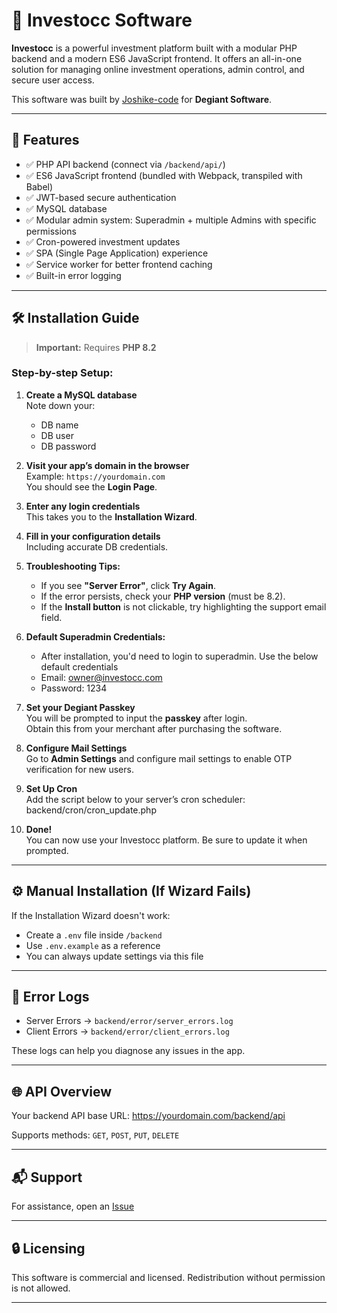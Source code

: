 # 💼 Investocc Software

**Investocc** is a powerful investment platform built with a modular PHP backend and a modern ES6 JavaScript frontend. It offers an all-in-one solution for managing online investment operations, admin control, and secure user access.

This software was built by [Joshike-code](https://github.com/joshike-code) for **Degiant Software**.

---

## 🚀 Features

- ✅ PHP API backend (connect via `/backend/api/`)
- ✅ ES6 JavaScript frontend (bundled with Webpack, transpiled with Babel)
- ✅ JWT-based secure authentication
- ✅ MySQL database
- ✅ Modular admin system: Superadmin + multiple Admins with specific permissions
- ✅ Cron-powered investment updates
- ✅ SPA (Single Page Application) experience
- ✅ Service worker for better frontend caching
- ✅ Built-in error logging

---

## 🛠️ Installation Guide

> **Important:** Requires **PHP 8.2**

### Step-by-step Setup:

1. **Create a MySQL database**  
   Note down your:  
   - DB name  
   - DB user  
   - DB password  

2. **Visit your app’s domain in the browser**  
   Example: `https://yourdomain.com`  
   You should see the **Login Page**.

3. **Enter any login credentials**  
   This takes you to the **Installation Wizard**.

4. **Fill in your configuration details**  
   Including accurate DB credentials.

5. **Troubleshooting Tips:**
   - If you see **"Server Error"**, click **Try Again**.
   - If the error persists, check your **PHP version** (must be 8.2).
   - If the **Install button** is not clickable, try highlighting the support email field.

6. **Default Superadmin Credentials:**
   - After installation, you'd need to login to superadmin. Use the below default credentials
   - Email: owner@investocc.com
   - Password: 1234

7. **Set your Degiant Passkey**  
You will be prompted to input the **passkey** after login.  
Obtain this from your merchant after purchasing the software.

8. **Configure Mail Settings**  
Go to **Admin Settings** and configure mail settings to enable OTP verification for new users.

9. **Set Up Cron**  
Add the script below to your server’s cron scheduler:
backend/cron/cron_update.php

10. **Done!**  
 You can now use your Investocc platform. Be sure to update it when prompted.

---

## ⚙️ Manual Installation (If Wizard Fails)

If the Installation Wizard doesn't work:

- Create a `.env` file inside `/backend`
- Use `.env.example` as a reference
- You can always update settings via this file

---

## 📂 Error Logs

- Server Errors → `backend/error/server_errors.log`
- Client Errors → `backend/error/client_errors.log`

These logs can help you diagnose any issues in the app.

---

## 🌐 API Overview

Your backend API base URL:
https://yourdomain.com/backend/api


Supports methods: `GET`, `POST`, `PUT`, `DELETE`

---

## 📬 Support

For assistance, open an [Issue](https://github.com/joshike-code/investocc-software/issues)  

---

## 🔒 Licensing

This software is commercial and licensed. Redistribution without permission is not allowed.

---